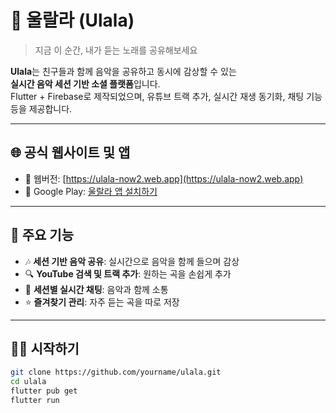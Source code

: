 # 🎵 울랄라 (Ulala)

> 지금 이 순간, 내가 듣는 노래를 공유해보세요

**Ulala**는 친구들과 함께 음악을 공유하고 동시에 감상할 수 있는  
**실시간 음악 세션 기반 소셜 플랫폼**입니다.  
Flutter + Firebase로 제작되었으며, 유튜브 트랙 추가, 실시간 재생 동기화, 채팅 기능 등을 제공합니다.

---

## 🌐 공식 웹사이트 및 앱

- 🔗 웹버전: [https://ulala-now2.web.app](https://ulala-now2.web.app)
- 📱 Google Play: [울랄라 앱 설치하기](https://play.google.com/store/apps/details?id=com.jylee.ulala_now2)

---

## 🚀 주요 기능

- 🎶 **세션 기반 음악 공유**: 실시간으로 음악을 함께 들으며 감상
- 🔍 **YouTube 검색 및 트랙 추가**: 원하는 곡을 손쉽게 추가
- 💬 **세션별 실시간 채팅**: 음악과 함께 소통
- ⭐ **즐겨찾기 관리**: 자주 듣는 곡을 따로 저장

---

## 🧑‍💻 시작하기

```bash
git clone https://github.com/yourname/ulala.git
cd ulala
flutter pub get
flutter run
